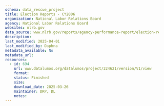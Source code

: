 ```yaml
---
schema: data_rescue_project 
title: Election Reports - CY2006
organization: National Labor Relations Board
agency: National Labor Relations Board
websites: nlrb.gov
data_source: www.nlrb.gov/reports/agency-performance-report/election-reports/election-reports-cy-2006
description: 
last_modified: 2025-04-01
last_modified_by: Daphna
metadata_available: No
metadata_url: 
resources:
  - id: 694
    url: www.datalumos.org/datalumos/project/224621/version/V1/view
    format: 
    status: Finished
    size: 
    download_date: 2025-03-26
    maintainer: DRP, DL
    notes: 
---
```

